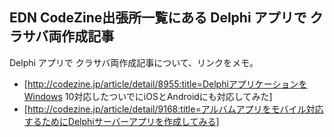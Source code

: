 ## EDN CodeZine出張所一覧にある Delphi アプリで クラサバ両作成記事

Delphi アプリで クラサバ両作成記事について、リンクをメモ。

* [http://codezine.jp/article/detail/8955:title=DelphiアプリケーションをWindows 10対応したついでにiOSとAndroidにも対応してみた]
* [http://codezine.jp/article/detail/9168:title=アルバムアプリをモバイル対応するためにDelphiサーバーアプリを作成してみる]



